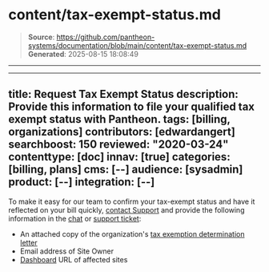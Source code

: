 # content/tax-exempt-status.md

> **Source**: https://github.com/pantheon-systems/documentation/blob/main/content/tax-exempt-status.md
> **Generated**: 2025-08-15 18:08:49

---

---
title: Request Tax Exempt Status
description: Provide this information to file your qualified tax exempt status with Pantheon.
tags: [billing, organizations]
contributors: [edwardangert]
searchboost: 150
reviewed: "2020-03-24"
contenttype: [doc]
innav: [true]
categories: [billing, plans]
cms: [--]
audience: [sysadmin]
product: [--]
integration: [--]
---

To make it easy for our team to confirm your tax-exempt status and have it reflected on your bill quickly, [contact Support](/guides/support/contact-support/) and provide the following information in the [chat](/guides/support/contact-support/#live-chat) or [support ticket](/guides/support/contact-support/#general-support-ticket):

- An attached copy of the organization's [tax exemption determination letter](https://www.irs.gov/charities-non-profits/exempt-organizations-affirmation-letters)
- Email address of Site Owner
- [Dashboard](/guides/account-mgmt/workspace-sites-teams/sites) URL of affected sites
